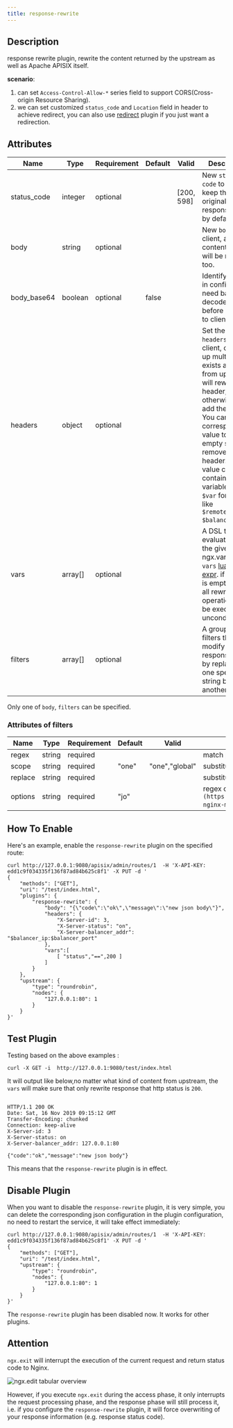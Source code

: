 ```yaml
---
title: response-rewrite
---
```


<!--
#
# Licensed to the Apache Software Foundation (ASF) under one or more
# contributor license agreements.  See the NOTICE file distributed with
# this work for additional information regarding copyright ownership.
# The ASF licenses this file to You under the Apache License, Version 2.0
# (the "License"); you may not use this file except in compliance with
# the License.  You may obtain a copy of the License at
#
#     http://www.apache.org/licenses/LICENSE-2.0
#
# Unless required by applicable law or agreed to in writing, software
# distributed under the License is distributed on an "AS IS" BASIS,
# WITHOUT WARRANTIES OR CONDITIONS OF ANY KIND, either express or implied.
# See the License for the specific language governing permissions and
# limitations under the License.
#
-->

## Description

response rewrite plugin, rewrite the content returned by the upstream as well as Apache APISIX itself.

**scenario**:

1. can set `Access-Control-Allow-*` series field to support CORS(Cross-origin Resource Sharing).
2. we can set customized `status_code` and `Location` field in header to achieve redirect, you can also use [redirect](redirect.md) plugin if you just want a redirection.

## Attributes

| Name        | Type    | Requirement | Default | Valid      | Description                                                                                                                                                                                                                                                                                                             |
|-------------|---------|-------------|---------|------------|-------------------------------------------------------------------------------------------------------------------------------------------------------------------------------------------------------------------------------------------------------------------------------------------------------------------------|
| status_code | integer | optional    |         | [200, 598] | New `status code` to client, keep the original response code by default.                                                                                                                                                                                                                                                |
| body        | string  | optional    |         |            | New `body` to client, and the content-length will be reset too.                                                                                                                                                                                                                                                         |
| body_base64 | boolean | optional    | false   |            | Identify if `body` in configuration need base64 decoded before rewrite to client.                                                                                                                                                                                                                                       |
| headers     | object  | optional    |         |            | Set the new `headers` for client, can set up multiple. If it exists already from upstream, will rewrite the header, otherwise will add the header. You can set the corresponding value to an empty string to remove a header. The value can contain Nginx variables in `$var` format, like `$remote_addr $balancer_ip`. |
| vars        | array[] | optional    |         |            | A DSL to evaluate with the given ngx.var. See `vars` [lua-resty-expr](https://github.com/api7/lua-resty-expr#operator-list). if the `vars` is empty, then all rewrite operations will be executed unconditionally.                                                                                                      |
| filters     | array[] | optional    |         |            | A group of filters that modify response body by replacing one specified string by another.                                                                                                                                                                                                                              |

Only one of `body`, `filters` can be specified.

### Attributes of filters

| Name    | Type   | Requirement | Default | Valid          | Description                                                                                    |
|---------|--------|-------------|---------|----------------|------------------------------------------------------------------------------------------------|
| regex   | string | required    |         |                | match pattern on response body.                                                                |
| scope   | string | required    | "one"   | "one","global" | substitution range.                                                                            |
| replace | string | required    |         |                | substitution content.                                                                          |
| options | string | required    | "jo"    |                | regex options, See `[ngx.re.match](https://github.com/openresty/lua-nginx-module#ngxrematch)`. |

## How To Enable

Here's an example, enable the `response-rewrite` plugin on the specified route:

```shell
curl http://127.0.0.1:9080/apisix/admin/routes/1  -H 'X-API-KEY: edd1c9f034335f136f87ad84b625c8f1' -X PUT -d '
{
    "methods": ["GET"],
    "uri": "/test/index.html",
    "plugins": {
        "response-rewrite": {
            "body": "{\"code\":\"ok\",\"message\":\"new json body\"}",
            "headers": {
                "X-Server-id": 3,
                "X-Server-status": "on",
                "X-Server-balancer_addr": "$balancer_ip:$balancer_port"
            },
            "vars":[
                [ "status","==",200 ]
            ]
        }
    },
    "upstream": {
        "type": "roundrobin",
        "nodes": {
            "127.0.0.1:80": 1
        }
    }
}'
```

## Test Plugin

Testing based on the above examples :

```shell
curl -X GET -i  http://127.0.0.1:9080/test/index.html
```

It will output like below,no matter what kind of content from upstream, the `vars` will make sure that only rewrite response that http status is `200`.

```

HTTP/1.1 200 OK
Date: Sat, 16 Nov 2019 09:15:12 GMT
Transfer-Encoding: chunked
Connection: keep-alive
X-Server-id: 3
X-Server-status: on
X-Server-balancer_addr: 127.0.0.1:80

{"code":"ok","message":"new json body"}
```

This means that the `response-rewrite` plugin is in effect.

## Disable Plugin

When you want to disable the `response-rewrite` plugin, it is very simple,
 you can delete the corresponding json configuration in the plugin configuration,
  no need to restart the service, it will take effect immediately:

```shell
curl http://127.0.0.1:9080/apisix/admin/routes/1  -H 'X-API-KEY: edd1c9f034335f136f87ad84b625c8f1' -X PUT -d '
{
    "methods": ["GET"],
    "uri": "/test/index.html",
    "upstream": {
        "type": "roundrobin",
        "nodes": {
            "127.0.0.1:80": 1
        }
    }
}'
```

The `response-rewrite` plugin has been disabled now. It works for other plugins.

## Attention

`ngx.exit` will interrupt the execution of the current request and return status code to Nginx.

![ngx.edit tabular overview](https://cdn.jsdelivr.net/gh/Miss-you/img/picgo/20201113010623.png)

However, if you execute `ngx.exit` during the access phase, it only interrupts the request processing phase, and the response phase will still process it, i.e. if you configure the `response-rewrite` plugin, it will force overwriting of your response information (e.g. response status code).
